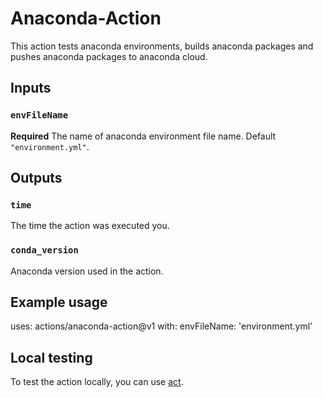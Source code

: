 # Anaconda-Action

This action tests anaconda environments, builds anaconda packages and pushes anaconda packages to anaconda cloud.

## Inputs

### `envFileName`

**Required** The name of anaconda environment file name. Default `"environment.yml"`.

## Outputs

### `time`

The time the action was executed you.

### `conda_version`

Anaconda version used in the action.

## Example usage

uses: actions/anaconda-action@v1
with:
  envFileName: 'environment.yml'

## Local testing
To test the action locally, you can use [act](https://github.com/nektos/act).
